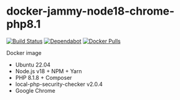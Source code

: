 # docker-jammy-node18-chrome-php8.1

[![Build Status](https://github.com/vintagesucks/docker-jammy-node18-chrome-php8.1/workflows/Build/badge.svg)](https://github.com/vintagesucks/docker-jammy-node18-chrome-php8.1/actions) [![Dependabot](https://badgen.net/badge/Dependabot/enabled/green?icon=dependabot)](https://dependabot.com/) [![Docker Pulls](https://img.shields.io/docker/pulls/vintagesucks/docker-jammy-node18-chrome-php8.1.svg)](https://hub.docker.com/r/vintagesucks/docker-jammy-node18-chrome-php8.1/)

Docker image
* Ubuntu 22.04
* Node.js v18 + NPM + Yarn
* PHP 8.1.8 + Composer
* local-php-security-checker v2.0.4
* Google Chrome
